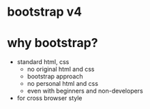 # bootstrap v4

# why bootstrap?

- standard html, css
  - no original html and css
  - bootstrap approach
  - no personal html and css
  - even with beginners and non-developers
- for cross browser style
